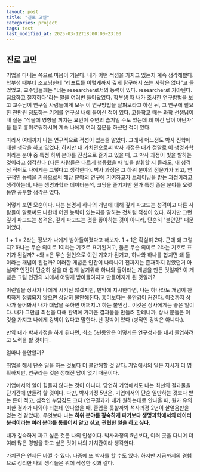```yaml
---
layout: post
title: "진로 고민"
categories: project
tags: test
last_modified_at: 2025-03-12T18:00:00~23:00
---  
```



<script type="text/javascript" async
        src="https://cdnjs.cloudflare.com/ajax/libs/mathjax/2.7.5/latest.js?config=TeX-MML-AM_CHTML">
</script>

<script type="text/x-mathjax-config">
    MathJax.Hub.Config({
        extensions: ["tex2jax.js"],
        jax: ["input/Tex", "ourput/HTML-CSS"],
        tex2jax: {
            inlineMath: [ ['$', '$'], ["\\(", "\\)"] ],
            displayMath: [ ['$$', '$$'], ["\\[", "\\]"] ],
            processEscapes: true
        },
        "HTML-CSS": { availableFonts: ["TeX"] }
    });
</script>


## 진로 고민  

기업을 다니는 쪽으로 마음이 기운다. 내가 어떤 적성을 가지고 있는지 계속 생각해봤다. 학부생 때부터 조교님한테 "레포트를 이렇게까지 깊게 탐구해서 쓰는 사람은 없다"고 들었었고, 교수님들께는 "너는 researcher로서의 능력이 있다. researcher로 가야된다. 집요하고 철저하다"라는 말을 여러번 들어왔었다. 학부생 때 내가 조사한 연구방법을 보고 교수님이 연구실 사람들에게 모두 이 연구방법을 살펴보라고 하신 뒤, 그 연구에 필요한 천만원 정도하는 기계를 연구실 내에 들이신 적이 있다.  고등학교 때는 과학 선생님이 내 질문 "식물에 영향을 끼치는 요인이 주변의 습기일 수도 있는데 왜 이건 답이 아닌가" 을 듣고 흥미로워하시며 계속 나에게 여러 질문을 하셨던 적이 있다.   

따라서 여태까지 나는 연구적으로 적성이 있는줄 알았다. 그래서 어느정도 박사 진학에 대한 생각을 하고 있었다. 하지만 내 가치관으로써 박사 과정은 내가 정말로 이 생명과학이라는 분야 중 특정 하위 분야를 진심으로 즐기고 있을 때, 그 박사 과정이 빛을 발하는 것이라고 생각한다 (다른 사람들은 다르게 행동했을 때 빛을 발휘할 지 몰라도, 내 성격상 적어도 나에게는 그렇다고 생각한다). 박사 과정은 그 하위 분야의 전문가가 되고, 연구적인 능력을 키움으로써 해당 분야의 연구에 기여하고자 트레이닝을 받는 과정이라고 생각하는데, 나는 생명과학과 데이터분석, 코딩을 즐기지만 뭔가 특정 좁은 분야를 오랫동안 공부할 생각은 없다.  

어떻게 보면 모순이다. 나는 분명히 하나의 개념에 대해 깊게 파고드는 성격이고 다른 사람들이 말로써도 나한테 어떤 능력이 있는지를 말하는 것처럼 적성이 있다. 하지만 그런 깊게 파고드는 성격은, 깊게 파고드는 것을 좋아하는 것이 아니라, 단순히 "불안감" 때문이었다. 

1 + 1 = 2라는 정보가 나에게 받아들여졌다고 해보자. 1 + 1은 확실히 2다. 근데 왜 그렇지? 하나는 무슨 의미로 1이라는 기호로 표기된거고, 둘은 무슨 의미로 2라는 기호로 표기가 된걸까? +와 =은 무슨 원인으로 이런 기호가 된거고, 하나와 하나를 합치면 왜 둘이라는 개념이 된걸까? 이러한 개념은 인간이 나타나기 전까지는 존재하지 않았던거 아닐까? 인간이 단순히 삶을 더 쉽게 살기위해 하나와 둘이라는 개념을 만든 것일까? 이 개념은 그럼 인간의 뇌에서 어떻게 받아들여지고 만들어지게 된 것일까?  

이런일을 상사가 나에게 시키진 않겠지만, 만약에 지시한다면, 나는 하나라도 개념이 완벽하게 정립되지 않으면 상당히 불안해진다. 흥미보다는 불안감이 커진다. 이것까지 상사가 물어봐서 내가 대답을 못하면 어쩌지..? 하는 불안감.. 이것은 상사에게는 좋은 일이다. 내가 그만큼 최선을 다해 완벽에 가까운 결과물을 만들려 할테니까, 상사 분들은 이것을 가지고 나에게 강박이 있다고 말한다. 난 강박이 있다 (병적인 강박은 아니다.).   

만약 내가 박사과정을 하게 된다면, 최소 5년동안은 어떻게든 연구성과를 내서 졸업하려고 노력을 할 것이다.   

얼마나 불안할까?   

취업을 해서 단순 일을 하는 것보다 더 불안해할 것 같다. 기업에서의 일은 지시가 더 명확하지만, 연구라는 것은 정해진 답이 없기 때문이다.  

기업에서의 일이 힘들지 않다는 것이 아니다. 당연히 기업에서도 나는 최선의 결과물을 단기간에 만들려 할 것이다. 다만, 박사과정 5년은, 기업에서의 단순 일만하는 것보다 받는 돈이 적고, 심적인 부담감도 크다 (연구결과가 내가 원하는대로 안나올 때, 뭔가 유의미한 결과가 나와야 되는데 안나왔을 때, 졸업을 못할까봐 석사과정 2년이 살얼음판을 걷는 것 같았다). 무엇보다 나는 **하위 분야를 깊숙하게 파기보다 생명과학에서의 데이터 분석이라는 여러 분야를 통틀어서 알고 싶고, 관련한 일을 하고 싶다.**  

내가 깊숙하게 파고 싶은 것은 나의 인생이다. 박사과정의 5년보다, 여러 곳을 다니며 더 여러 많은 경험을 하고 싶은 것이 나의 가치관이라 생각한다.  

가치관은 언제든 바뀔 수 있다. 나중에 또 박사를 할 수도 있다. 하지만 지금까지의 경험으로 정리한 나의 생각들은 위에 작성한 것과 같다.  


